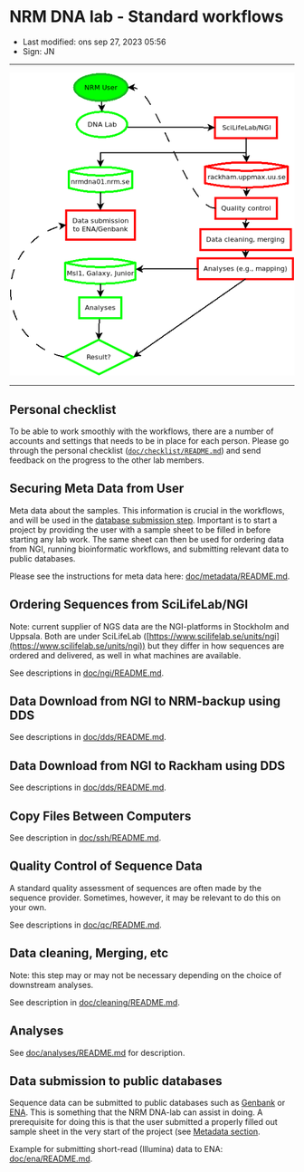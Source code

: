# NRM DNA lab - Standard workflows

- Last modified: ons sep 27, 2023  05:56
- Sign: JN

---

![Standard data flows](img/Diagram1.png)

---

## Personal checklist

To be able to work smoothly with the workflows, there are a number of accounts
and settings that needs to be in place for each person.  Please go through the
personal checklist ([`doc/checklist/README.md`](doc/checklist/README.md)) and
send feedback on the progress to the other lab members.

## Securing Meta Data from User

Meta data about the samples. This information is crucial in the workflows, and
will be used in the [database submission
step](#10-data-submission-to-public-databases).  Important is to start a
project by providing the user with a sample sheet to be filled in before
starting any lab work.  The same sheet can then be used for ordering data from
NGI, running bioinformatic workflows, and submitting relevant data to public
databases.

Please see the instructions for meta data here:
[doc/metadata/README.md](doc/metadata/README.md).

## Ordering Sequences from SciLifeLab/NGI

Note: current supplier of NGS data are the NGI-platforms in Stockholm and
Uppsala. Both are under SciLifeLab
([https://www.scilifelab.se/units/ngi](https://www.scilifelab.se/units/ngi))
but they differ in how sequences are ordered and delivered, as well in what
machines are available.

See descriptions in [doc/ngi/README.md](doc/ngi/README.md).

## Data Download from NGI to NRM-backup using DDS

See descriptions in [doc/dds/README.md](doc/dds/README.md).

## Data Download from NGI to Rackham using DDS

See descriptions in [doc/dds/README.md](doc/dds/README.md).

## Copy Files Between Computers

See description in [doc/ssh/README.md](doc/ssh/README.md).

## Quality Control of Sequence Data

A standard quality assessment of sequences are often made by the sequence
provider.  Sometimes, however, it may be relevant to do this on your own.

See descriptions in [doc/qc/README.md](doc/qc/README.md).

## Data cleaning, Merging, etc

Note: this step may or may not be necessary depending on the choice of
downstream analyses.

See description in [doc/cleaning/README.md](doc/cleaning/README.md).

## Analyses

See [doc/analyses/README.md](doc/analyses/README.md) for description.

## Data submission to public databases

Sequence data can be submitted to public databases such as
[Genbank](https://www.ncbi.nlm.nih.gov/genbank/submit/) or
[ENA](https://www.ebi.ac.uk/ena/browser/submit). This is something that the NRM
DNA-lab can assist in doing. A prerequisite for doing this is that the user
submitted a properly filled out sample sheet in the very start of the project
(see [Metadata section](#securing-meta-data-from-user).

Example for submitting short-read (Illumina) data to ENA:
[doc/ena/README.md](doc/ena/README.md).


